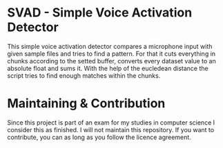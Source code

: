 # SVAD - Simple Voice Activation Detector

This simple voice activation detector compares a microphone input with given sample files and tries to find a pattern. For that it cuts everything in chunks according to the setted buffer, converts every dataset value to an absolute float and sums it. With the help of the eucledean distance the script tries to find enough matches within the chunks.

# Maintaining & Contribution

Since this project is part of an exam for my studies in computer science I consider this as finished. I will not maintain this repository. If you want to contribute, you can as long as you follow the licence agreement.
